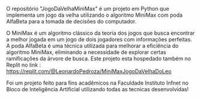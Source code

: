 O repositório "JogoDaVelhaMiniMax" é um projeto em Python que implementa um jogo da velha utilizando o algoritmo MiniMax com poda AlfaBeta para a tomada de decisões do computador.

O MiniMax é um algoritmo clássico da teoria dos jogos que busca encontrar a melhor jogada em um jogo de dois jogadores com informações perfeitas. A poda AlfaBeta é uma técnica utilizada para melhorar a eficiência do algoritmo MiniMax, eliminando a necessidade de explorar certas ramificações da árvore de busca.
Este projeto esta hospedado também no Replit no link : https://replit.com/@LeonardoPedroza/MiniMaxJogoDaVelhaDoLeo

Foi um projeto feito para fins acadêmicos na Faculdade Instituto Infnet no Bloco de Inteligência Artificial utilizando todas as tecnicas desenvolvidas!
